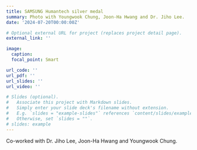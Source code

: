 ```yaml
---
title: SAMSUNG Humantech silver medal
summary: Photo with Youngwook Chung, Joon-Ha Hwang and Dr. Jiho Lee.
date: '2024-07-20T00:00:00Z'

# Optional external URL for project (replaces project detail page).
external_link: ''

image:
  caption:   
  focal_point: Smart

url_code: ''
url_pdf: ''
url_slides: ''
url_video: ''

# Slides (optional).
#   Associate this project with Markdown slides.
#   Simply enter your slide deck's filename without extension.
#   E.g. `slides = "example-slides"` references `content/slides/example-slides.md`.
#   Otherwise, set `slides = ""`.
# slides: example
---
```


Co-worked with Dr. Jiho Lee, Joon-Ha Hwang and Youngwook Chung.
